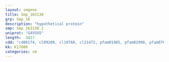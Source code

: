 ```yaml
---
layout: smgene
title: Smp_163130
grp: Smp_16
description: "hypothetical protein"
smp: Smp_163130.1
uniprot: "G4VSU5"
length:  3417
cdd: "cd06174, cl09289, cl19760, cl21472, pfam01485, pfam02990, pfam07690, smart00647"
kk: K17086
categories: sm
---
```

